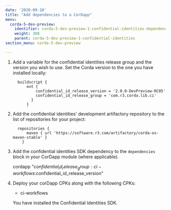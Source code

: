 ```yaml
---
date: '2020-09-10'
title: "Add dependencies to a CorDapp"
menu:
  corda-5-dev-preview:
    identifier: corda-5-dev-preview-1-confidential-identities-dependencies
    weight: 300
    parent: corda-5-dev-preview-1-confidential-identities
section_menu: corda-5-dev-preview

---
```


1. Add a variable for the confidential identities release group and the version you wish to use. Set the Corda version to the one you have installed locally:

    ```
      buildscript {
          ext {
              confidential_id_release_version = '2.0.0-DevPreview-RC05'
              confidential_id_release_group = 'com.r3.corda.lib.ci'
            }
          }
    ```

2.  Add the confidential identities' development artifactory repository to the list of repositories for your project:

    ```
      repositories {
          maven { url 'https://software.r3.com/artifactory/corda-os-maven-stable' }
        }
    ```

3. Add the confidential identities SDK dependency to the `dependencies` block in your CorDapp module (where applicable).

    cordapp "$confidential_id_release_group:ci-workflows:$confidential_id_release_version"

4. Deploy your corDapp CPKs along with the following CPKs:
    * ci-workflows

    You have installed the Confidential Identities SDK.
